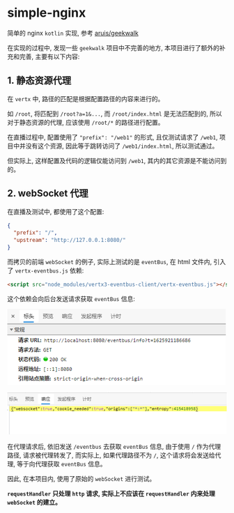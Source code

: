 # simple-nginx
简单的 nginx `kotlin` 实现, 参考 [aruis/geekwalk](https://github.com/aruis/geekwalk)

在实现的过程中, 发现一些 `geekwalk` 项目中不完善的地方, 本项目进行了额外的补充和完善, 主要有以下内容:

## 1. 静态资源代理
在 `vertx` 中, 路径的匹配是根据配置路径的内容来进行的。

如 `/root`, 将匹配到 `/root?a=1&...`, 而 `/root/index.html` 是无法匹配到的, 所以对于静态资源的代理, 应该使用 `/root/*` 的路径进行配置。

在直播过程中, 配置使用了 `"prefix": "/web1"` 的形式, 且仅测试请求了 `/web1`, 项目中并没有这个资源, 因此等于跳转访问了 `/web1/index.html`, 所以测试通过。

但实际上, 这样配置及代码的逻辑仅能访问到 `/web1`, 其内的其它资源是不能访问到的。

## 2. webSocket 代理
在直播及测试中, 都使用了这个配置:
```json
{
  "prefix": "/",   
  "upstream": "http://127.0.0.1:8080/"
}
```
而拷贝的前端 `webSocket` 的例子, 实际上测试的是 `eventBus`, 在 html 文件内, 引入了 `vertx-eventbus.js` 依赖: 
```html
<script src="node_modules/vertx3-eventbus-client/vertx-eventbus.js"></script>
```
这个依赖会向后台发送请求获取 `eventBus` 信息: 

![image-20210710204853478](README.assets\image-20210710204853478.png)

![image-20210710205029268](README.assets/image-20210710205029268.png)

在代理请求后, 依旧发送 `/eventbus` 去获取 `eventBus` 信息, 由于使用 `/` 作为代理路径, 请求被代理转发了, 而实际上, 如果代理路径不为 `/`, 这个请求将会发送给代理, 等于向代理获取 `eventBus` 信息。

因此, 在本项目内, 使用了原始的 `webSocket` 进行测试。

**`requestHandler` 只处理 `http` 请求, 实际上不应该在 `requestHandler` 内来处理 `webSocket` 的建立。**
